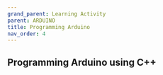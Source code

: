 ```yaml
---
grand_parent: Learning Activity
parent: ARDUINO
title: Programming Arduino
nav_order: 4
---
```


 Programming Arduino using C++
--------------------------------------------------------------------------------

